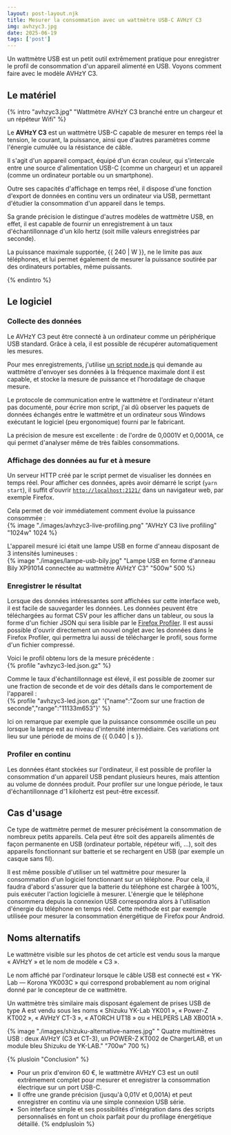 ```yaml
---
layout: post-layout.njk
title: Mesurer la consommation avec un wattmètre USB-C AVHzY C3
img: avhzyc3.jpg
date: 2025-06-19
tags: ['post']
---
```


Un wattmètre USB est un petit outil extrêmement pratique pour enregistrer le profil de consommation d'un appareil alimenté en USB. Voyons comment faire avec le modèle AVHzY C3.
<!-- excerpt -->

## Le matériel
{% intro "avhzyc3.jpg" "Wattmètre AVHzY C3 branché entre un chargeur et un répéteur Wifi" %}

Le **AVHzY C3** est un wattmètre USB-C capable de mesurer en temps réel la tension, le courant, la puissance, ainsi que d'autres paramètres comme l'énergie cumulée ou la résistance de câble. 

Il s'agit d'un appareil compact, équipé d'un écran couleur, qui s'intercale entre une source d'alimentation USB-C (comme un chargeur) et un appareil (comme un ordinateur portable ou un smartphone).

Outre ses capacités d'affichage en temps réel, il dispose d'une fonction d'export de données en continu vers un ordinateur via USB, permettant d'étudier la consommation d'un appareil dans le temps.

Sa grande précision le distingue d'autres modèles de wattmètre USB, en effet, il est capable de fournir un enregistrement à un taux d'échantillonnage d'un kilo hertz (soit mille valeurs enregistrées par seconde).

La puissance maximale supportée, {{ 240 | W }}, ne le limite pas aux téléphones, et lui permet également de mesurer la puissance soutirée par des ordinateurs portables, même puissants. 

{% endintro %}

## Le logiciel

### Collecte des données

Le AVHzY C3 peut être connecté à un ordinateur comme un périphérique USB standard. Grâce à cela, il est possible de récupérer automatiquement les mesures.

Pour mes enregistrements, j'utilise [un script node.js](https://github.com/fqueze/usb-power-profiling/blob/main/) qui demande au wattmètre d'envoyer ses données à la fréquence maximale dont il est capable, et stocke la mesure de puissance et l'horodatage de chaque mesure.

Le protocole de communication entre le wattmètre et l'ordinateur n'étant pas documenté, pour écrire mon script, j'ai dû observer les paquets de données échangés entre le wattmètre et un ordinateur sous Windows exécutant le logiciel (peu ergonomique) fourni par le fabricant.

La précision de mesure est excellente : de l'ordre de 0,0001V et 0,0001A, ce qui permet d'analyser même de très faibles consommations.

### Affichage des données au fur et à mesure

Un serveur HTTP créé par le script permet de visualiser les données en temps réel. Pour afficher ces données, après avoir démarré le script (`yarn start`), il suffit d'ouvrir [`http://localhost:2121/`](http://localhost:2121) dans un navigateur web, par exemple Firefox.

Cela permet de voir immédiatement comment évolue la puissance consommée :  
{% image "./images/avhzyc3-live-profiling.png" "AVHzY C3 live profiling" "1024w" 1024 %}

L'appareil mesuré ici était une lampe USB en forme d'anneau disposant de 3 intensités lumineuses :  
{% image "./images/lampe-usb-bily.jpg" "Lampe USB en forme d'anneau Bily XP91014 connectée au wattmètre AVHzY C3" "500w" 500 %}

### Enregistrer le résultat

Lorsque des données intéressantes sont affichées sur cette interface web, il est facile de sauvegarder les données. Les données peuvent être téléchargées au format CSV pour les afficher dans un tableur, ou sous la forme d'un fichier JSON qui sera lisible par le [Firefox Profiler](https://profiler.firefox.com). Il est aussi possible d'ouvrir directement un nouvel onglet avec les données dans le Firefox Profiler, qui permettra lui aussi de télécharger le profil, sous forme d'un fichier compressé.

Voici le profil obtenu lors de la mesure précédente :  
{% profile "avhzyc3-led.json.gz" %}

Comme le taux d'échantillonnage est élevé, il est possible de zoomer sur une fraction de seconde et de voir des détails dans le comportement de l'appareil :  
{% profile "avhzyc3-led.json.gz" '{"name":"Zoom sur une fraction de seconde","range":"11133m653"}' %}

Ici on remarque par exemple que la puissance consommée oscille un peu lorsque la lampe est au niveau d'intensité intermédiaire. Ces variations ont lieu sur une période de moins de {{ 0.040 | s }}.

### Profiler en continu

Les données étant stockées sur l'ordinateur, il est possible de profiler la consommation d'un appareil USB pendant plusieurs heures, mais attention au volume de données produit. Pour profiler sur une longue période, le taux d'échantillonnage d'1 kilohertz est peut-être excessif.

## Cas d'usage

Ce type de wattmètre permet de mesurer précisément la consommation de nombreux petits appareils. Cela peut être soit des appareils alimentés de façon permanente en USB (ordinateur portable, répéteur wifi, ...), soit des appareils fonctionnant sur batterie et se rechargent en USB (par exemple un casque sans fil).

Il est même possible d'utiliser un tel wattmètre pour mesurer la consommation d'un logiciel fonctionnant sur un téléphone. Pour cela, il faudra d'abord s'assurer que la batterie du téléphone est chargée à 100%, puis exécuter l'action logicielle à mesurer. L'énergie que le téléphone consommera depuis la connexion USB correspondra alors à l'utilisation d'énergie du téléphone en temps réel. Cette méthode est par exemple utilisée pour mesurer la consommation énergétique de Firefox pour Android.

## Noms alternatifs

Le wattmètre visible sur les photos de cet article est vendu sous la marque « AVHzY » et le nom de modèle « C3 ».

Le nom affiché par l'ordinateur lorsque le câble USB est connecté est « YK-Lab — Korona YK003C » qui correspond probablement au nom original donné par le concepteur de ce wattmètre.

Un wattmètre très similaire mais disposant également de prises USB de type A est vendu sous les noms « Shizuku YK-Lab YK001 », « Power-Z KT002 », « AVHzY CT-3 », « ATORCH UT18 » ou « HELPERS LAB XB001A ».

{% image "./images/shizuku-alternative-names.jpg" " Quatre multimètres USB : deux AVHzY (C3 et CT-3), un POWER-Z KT002 de ChargerLAB, et un module bleu Shizuku de YK-LAB." "700w" 700 %}

{% plusloin "Conclusion" %}
- Pour un prix d'environ 60 €, le wattmètre AVHzY C3 est un outil extrêmement complet pour mesurer et enregistrer la consommation électrique sur un port USB-C.
- Il offre une grande précision (jusqu'à 0,01V et 0,001A) et peut enregistrer en continu via une simple connexion USB série.
- Son interface simple et ses possibilités d'intégration dans des scripts personnalisés en font un choix parfait pour du profilage énergétique détaillé.
{% endplusloin %}
